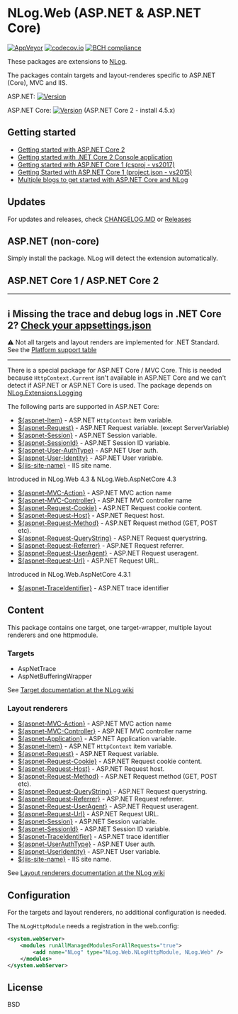 # NLog.Web (ASP.NET & ASP.NET Core) 
[![AppVeyor](https://img.shields.io/appveyor/ci/nlog/nlog-web/master.svg)](https://ci.appveyor.com/project/nlog/nlog-web/branch/master) [![codecov.io](https://codecov.io/github/NLog/NLog.Web/coverage.svg?branch=master)](https://codecov.io/github/NLog/NLog.Web?branch=master) [![BCH compliance](https://bettercodehub.com/edge/badge/NLog/NLog.Web)](https://bettercodehub.com/results/NLog/NLog.Web)

These packages are extensions to [NLog](https://github.com/NLog/NLog/). 

The packages contain 
targets and layout-renderes specific to ASP.NET (Core), MVC and IIS. 

ASP.NET:  [![Version](https://badge.fury.io/nu/NLog.Web.svg)](https://www.nuget.org/packages/NLog.Web) 

ASP.NET Core: [![Version](https://badge.fury.io/nu/NLog.Web.AspNetCore.svg)](https://www.nuget.org/packages/NLog.Web.AspNetCore) 
(ASP.NET Core 2 - install 4.5.x)

## Getting started

- [Getting started with ASP.NET Core 2](https://github.com/NLog/NLog.Web/wiki/Getting-started-with-ASP.NET-Core-2)
- [Getting started with .NET Core 2 Console application](https://github.com/NLog/NLog.Extensions.Logging/wiki/Getting-started-with-.NET-Core-2---Console-application)
- [Getting started with ASP.NET Core 1 (csproj - vs2017)](https://github.com/NLog/NLog.Web/wiki/Getting-started-with-ASP.NET-Core-(csproj---vs2017))
- [Getting Started with ASP.NET Core 1 (project.json - vs2015)](https://github.com/NLog/NLog.Web/wiki/Getting-started-with-ASP.NET-Core-(project.json))
- [Multiple blogs to get started with ASP.NET Core and NLog](https://github.com/damienbod/AspNetCoreNlog)



## Updates

For updates and releases, check [CHANGELOG.MD](CHANGELOG.MD) or [Releases](https://github.com/NLog/NLog.Web/releases)


## ASP.NET (non-core)

Simply install the package. NLog will detect the extension automatically. 


## ASP.NET Core 1 / ASP.NET Core 2

------
ℹ️  Missing the trace and debug logs in .NET Core 2? [Check your appsettings.json](https://github.com/NLog/NLog.Web/wiki/Missing-trace%5Cdebug-logs-in-ASP.NET-Core-2%3F)
-----

:warning: Not all targets and layout renders are implemented for .NET Standard. See the [Platform support table](https://github.com/NLog/NLog/wiki/platform-support)

-----

There is a special package for ASP.NET Core / MVC Core. This is needed because `HttpContext.Current` isn't available in ASP.NET Core and we can't detect if ASP.NET or ASP.NET Core is used. The package depends on [NLog.Extensions.Logging](https://github.com/NLog/NLog.Extensions.Logging)

The following parts are supported in ASP.NET Core:


* [${aspnet-Item}](https://github.com/NLog/NLog/wiki/AspNetItem-layout-renderer) - ASP.NET `HttpContext` item variable.
* [${aspnet-Request}](https://github.com/NLog/NLog/wiki/AspNetRequest-layout-renderer) - ASP.NET Request variable.  (except
ServerVariable)
* [${aspnet-Session}](https://github.com/NLog/NLog/wiki/AspNetSession-layout-renderer) - ASP.NET Session variable. 
* [${aspnet-SessionId}](https://github.com/NLog/NLog/wiki/AspNetSessionId-layout-renderer) - ASP.NET Session ID variable.
* [${aspnet-User-AuthType}](https://github.com/NLog/NLog/wiki/AspNetUserAuthType-layout-renderer) - ASP.NET User auth.
* [${aspnet-User-Identity}](https://github.com/NLog/NLog/wiki/AspNetUserIdentity-layout-renderer) - ASP.NET User variable.
* [${iis-site-name}](https://github.com/NLog/NLog/wiki/IIS-site-name-Layout-Renderer) - IIS site name.

Introduced in NLog.Web 4.3 & NLog.Web.AspNetCore 4.3

* [${aspnet-MVC-Action}](https://github.com/NLog/NLog/wiki/AspNet-MVC-Action-Layout-Renderer) - ASP.NET MVC action name
* [${aspnet-MVC-Controller}](https://github.com/NLog/NLog/wiki/AspNet-MVC-Controller-Layout-Renderer) - ASP.NET MVC controller name
* [${aspnet-Request-Cookie}](https://github.com/NLog/NLog/wiki/AspNetRequest-Cookie-Layout-Renderer) - ASP.NET Request cookie content. 
* [${aspnet-Request-Host}](https://github.com/NLog/NLog/wiki/AspNetRequest-Host-Layout-Renderer) - ASP.NET Request host.
* [${aspnet-Request-Method}](https://github.com/NLog/NLog/wiki/AspNetRequest-Method-Layout-Renderer) - ASP.NET Request method (GET, POST etc).
* [${aspnet-Request-QueryString}](https://github.com/NLog/NLog/wiki/AspNetRequest-QueryString-Layout-Renderer) - ASP.NET Request querystring.
* [${aspnet-Request-Referrer}](https://github.com/NLog/NLog/wiki/AspNetRequest-Referrer-Renderer) - ASP.NET Request referrer.
* [${aspnet-Request-UserAgent}](https://github.com/NLog/NLog/wiki/AspNetRequest-UserAgent-Layout-Renderer) - ASP.NET Request useragent.
* [${aspnet-Request-Url}](https://github.com/NLog/NLog/wiki/AspNetRequest-Url-Layout-Renderer) - ASP.NET Request URL.

Introduced in NLog.Web.AspNetCore 4.3.1

* [${aspnet-TraceIdentifier}](https://github.com/NLog/NLog/wiki/AspNetTraceIdentifier-Layout-Renderer) - ASP.NET trace identifier



## Content

This package contains one target, one target-wrapper, multiple layout renderers and one httpmodule. 

### Targets

* AspNetTrace
* AspNetBufferingWrapper

See [Target documentation at the NLog wiki](https://github.com/NLog/NLog/wiki/Targets)

### Layout renderers

* [${aspnet-MVC-Action}](https://github.com/NLog/NLog/wiki/AspNet-MVC-Action-Layout-Renderer) - ASP.NET MVC action name
* [${aspnet-MVC-Controller}](https://github.com/NLog/NLog/wiki/AspNet-MVC-Controller-Layout-Renderer) - ASP.NET MVC controller name
* [${aspnet-Application}](https://github.com/NLog/NLog/wiki/AspNetApplication-layout-renderer) - ASP.NET Application variable.
* [${aspnet-Item}](https://github.com/NLog/NLog/wiki/AspNetItem-layout-renderer) - ASP.NET `HttpContext` item variable.
* [${aspnet-Request}](https://github.com/NLog/NLog/wiki/AspNetRequest-layout-renderer) - ASP.NET Request variable.
* [${aspnet-Request-Cookie}](https://github.com/NLog/NLog/wiki/AspNetRequest-Cookie-Layout-Renderer) - ASP.NET Request cookie content. 
* [${aspnet-Request-Host}](https://github.com/NLog/NLog/wiki/AspNetRequest-Host-Layout-Renderer) - ASP.NET Request host.
* [${aspnet-Request-Method}](https://github.com/NLog/NLog/wiki/AspNetRequest-Method-Layout-Renderer) - ASP.NET Request method (GET, POST etc).
* [${aspnet-Request-QueryString}](https://github.com/NLog/NLog/wiki/AspNetRequest-QueryString-Layout-Renderer) - ASP.NET Request querystring.
* [${aspnet-Request-Referrer}](https://github.com/NLog/NLog/wiki/AspNetRequest-Referrer-Renderer) - ASP.NET Request referrer.
* [${aspnet-Request-UserAgent}](https://github.com/NLog/NLog/wiki/AspNetRequest-UserAgent-Layout-Renderer) - ASP.NET Request useragent.
* [${aspnet-Request-Url}](https://github.com/NLog/NLog/wiki/AspNetRequest-Url-Layout-Renderer) - ASP.NET Request URL.
* [${aspnet-Session}](https://github.com/NLog/NLog/wiki/AspNetSession-layout-renderer) - ASP.NET Session variable. 
* [${aspnet-SessionId}](https://github.com/NLog/NLog/wiki/AspNetSessionId-layout-renderer) - ASP.NET Session ID variable.
* [${aspnet-TraceIdentifier}](https://github.com/NLog/NLog/wiki/AspNetTraceIdentifier-Layout-Renderer) - ASP.NET trace identifier
* [${aspnet-UserAuthType}](https://github.com/NLog/NLog/wiki/AspNetUserAuthType-layout-renderer) - ASP.NET User auth.
* [${aspnet-UserIdentity}](https://github.com/NLog/NLog/wiki/AspNetUserIdentity-layout-renderer) - ASP.NET User variable.
* [${iis-site-name}](https://github.com/NLog/NLog/wiki/IIS-site-name-Layout-Renderer) - IIS site name.


See [Layout renderers documentation at the NLog wiki](https://github.com/NLog/NLog/wiki/Layout-Renderers)

## Configuration
For the targets and layout renderers, no additional configuration is needed.

The `NLogHttpModule` needs a registration in the web.config:
```xml
<system.webServer> 
	<modules runAllManagedModulesForAllRequests="true"> 
		<add name="NLog" type="NLog.Web.NLogHttpModule, NLog.Web" />
	</modules>
</system.webServer>
```

## License

BSD


